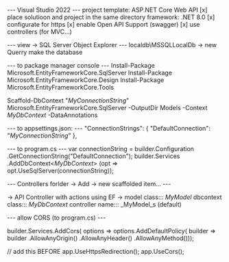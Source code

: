 --- Visual Studio 2022 ---
project template: ASP.NET Core Web API
[x] place solutioon and project in the same directory
framework: .NET 8.0
[x] configurate for https
[x] enable Open API Support (swagger)
[x] use controllers (for MVC...)

--- view ->  SQL Server Object Explorer --- 
localdb\MSSQLLocalDb -> new Querry
<magic>make the database</magic> 

--- to package manager console ---
Install-Package Microsoft.EntityFrameworkCore.SqlServer
Install-Package Microsoft.EntityFrameworkCore.Design
Install-Package Microsoft.EntityFrameworkCore.Tools

Scaffold-DbContext "_MyConnectionString_" Microsoft.EntityFrameworkCore.SqlServer -OutputDir Models -Context _MyDbContext_ -DataAnnotations

--- to appsettings.json: ---
"ConnectionStrings": {
    "DefaultConnection": "_MyConnectionString_"
  },

--- to program.cs ---
var connectionString = builder.Configuration
	.GetConnectionString("DefaultConnection");
builder.Services
	.AddDbContext<_MyDbContext_>
	(opt => opt.UseSqlServer(connectionString));
	
--- Controllers forlder -> Add -> new scaffolded item... ---

-> API Controller with actions using EF ->
model class::: _MyModel_
dbcontext class::: _MyDbContext_
controller name::: _MyModel_s (default)

--- allow CORS (to program.cs) ---


builder.Services.AddCors(
    options => options.AddDefaultPolicy(
        builder => builder
        .AllowAnyOrigin()
        .AllowAnyHeader()
        .AllowAnyMethod()));

// add this BEFORE app.UseHttpsRedirection();
app.UseCors();

